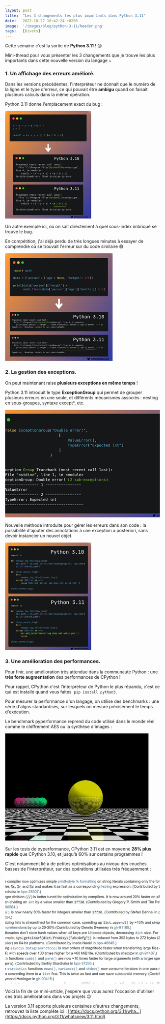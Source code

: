 ```yaml
---
layout: post
title:  "Les 3 changements les plus importants dans Python 3.11"
date:   2022-10-27 10:42:24 +0200
image:  '/images/blog/python-3-11/header.png'
tags:   [Divers]
---
```


Cette semaine c'est la sortie de **Python 3.11** ! 😍

Mini-thread pour vous présenter les 3 changements que je trouve les plus importants dans cette nouvelle version du langage ⤵️

### 1. Un affichage des erreurs amélioré.

Dans les versions précédentes, l'interpréteur ne donnait que le numéro de la ligne et le type d'erreur, ce qui pouvait être **ambigu** quand on faisait plusieurs calculs dans la même opération.

Python 3.11 donne l'emplacement exact du bug : 

<div class="gallery-box">
  <div class="gallery">
  <img style="height:350px; object-fit:cover" src="/images/blog/python-3-11/1585552484357005312-FgBnhVDXEAkuAhO.jpg" draggable="false">
  </div>
</div>

Un autre exemple ici, où on sait directement à quel sous-index imbriqué se trouve le bug.

En compétition, j'ai déjà perdu de très longues minutes à essayer de comprendre où se trouvait l'erreur sur du code similaire 😅 

<div class="gallery-box">
  <div class="gallery">
  <img style="height:350px; object-fit:cover" src="/images/blog/python-3-11/1585552487775363072-FgBnka1XEAIy3B_.jpg" draggable="false">
  </div>
</div>

### 2. La gestion des exceptions.

On peut maintenant raise **plusieurs exceptions en même temps** ! 

Python 3.11 introduit le type **ExceptionGroup** qui permet de grouper plusieurs erreurs en une seule, et différents mécanismes associés : nesting en sous-groupes, syntaxe except*, etc. 

<div class="gallery-box">
  <div class="gallery">
  <img style="height:350px; object-fit:cover" src="/images/blog/python-3-11/1585552491084759046-FgBnutRXEAw8oIx.jpg" draggable="false">
  </div>
</div>

Nouvelle méthode introduite pour gérer les erreurs dans son code : la possibilité d'ajouter des annotations à une exception a posteriori, sans devoir instancier un nouvel objet. 

<div class="gallery-box">
  <div class="gallery">
  <img style="height:350px; object-fit:cover" src="/images/blog/python-3-11/1585552494389764096-FgBn3uHXgBgT8Og.jpg" draggable="false">
  </div>
</div>

### 3. Une amélioration des performances.

Pour finir, une amélioration très attendue dans la communauté Python : une **très forte augmentation** des performances de CPython !

Pour rappel, CPython c'est l'interpréteur de Python le plus répandu, c'est ce qui est installé quand vous faites&nbsp;&nbsp;`pip install python3`.

Pour mesurer la performance d'un langage, on utilise des benchmarks : une série d'algos standardisés, sur lesquels on mesure précisément le temps d'exécution.

Le benchmark pyperformance reprend du code utilisé dans le monde réel comme le chiffrement AES ou la synthèse d'images : 

<div class="gallery-box">
  <div class="gallery">
  <img style="height:350px; object-fit:cover" src="/images/blog/python-3-11/1585552500668653576-FgBoBZjWYAA05hz.png" draggable="false">
  </div>
</div>

Sur les tests de pyperformance, CPython 3.11 est en moyenne **28% plus rapide** que CPython 3.10, et jusqu'à 60% sur certains programmes !

C'est notamment lié à de petites optimisations au niveau des couches basses de l'interpréteur, sur des opérations utilisées très fréquemment : 

<div class="gallery-box">
  <div class="gallery">
  <img style="height:350px; object-fit:cover" src="/images/blog/python-3-11/1585552503940194304-FgBnVpfXEA4eXST.jpg" draggable="false">
  </div>
</div>

Voici la fin de ce mini-article, j'espère que vous aurez l'occasion d'utiliser ces trois améliorations dans vos projets 😉

La version 3.11 apporte plusieurs centaines d'autres changements, retrouvez la liste complète ici : [https://docs.python.org/3.11/wha...](https://docs.python.org/3.11/whatsnew/3.11.html)

